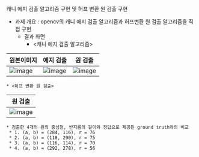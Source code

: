 캐니 에지 검출 알고리즘 구현 및 허프 변환 원 검출 구현

* 과제 개요 : opencv의 캐니 에지 검출 알고리즘과 허프변환 원 검출 알고리즘을 직접 구현
  * 결과 화면
    * <캐니 에지 검출 알고리즘>
      
원본이미지|에지 검출|원 검출
--|---|--|
![image](https://github.com/shl0501/ComputerVision2024/assets/114389927/593b58a1-55db-4999-bd37-3224e04c4191)|![image](https://github.com/shl0501/ComputerVision2024/assets/114389927/171860a2-09a9-486f-9c5a-fb5954032d7a)|![image](https://github.com/shl0501/ComputerVision2024/assets/114389927/ba5e91bc-ab55-495e-ab96-74f8cae12dc5)|
    
    * <허프 변환 원 검출>
원 검출|
--|
![image](https://github.com/shl0501/ComputerVision2024/assets/114389927/9d77782a-ec34-4de4-bd5b-63fb77e8aa95)|
    * 검출한 4개의 원의 중심점, 반지름의 길이와 정답으로 제공된 ground truth와의 비교
     * 1. (a, b) = (284, 116), r = 76
     * 2. (a, b) = (118, 290), r = 75
     * 3. (a, b) = (116, 114), r = 70
     * 4. (a, b) = (292, 278), r = 56 
